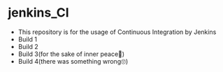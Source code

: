 # jenkins_CI
- This repository is for the usage of Continuous Integration by Jenkins
- Build 1
- Build 2
- Build 3(for the sake of inner peace🌚) 
- Build 4(there was something wrong🙄)
